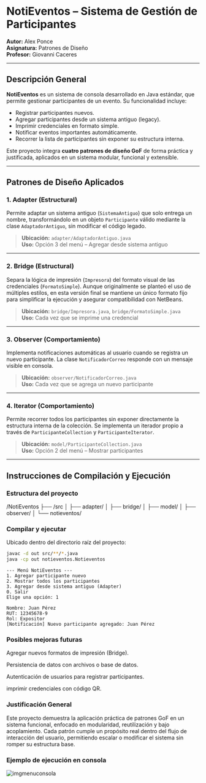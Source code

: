 # NotiEventos – Sistema de Gestión de Participantes

**Autor:** Alex Ponce  
**Asignatura:** Patrones de Diseño  
**Profesor:** Giovanni Caceres  

---

## Descripción General

**NotiEventos** es un sistema de consola desarrollado en Java estándar, que permite gestionar participantes de un evento. Su funcionalidad incluye:

- Registrar participantes nuevos.
- Agregar participantes desde un sistema antiguo (legacy).
- Imprimir credenciales en formato simple.
- Notificar eventos importantes automáticamente.
- Recorrer la lista de participantes sin exponer su estructura interna.

Este proyecto integra **cuatro patrones de diseño GoF** de forma práctica y justificada, aplicados en un sistema modular, funcional y extensible.

---

## Patrones de Diseño Aplicados

### 1. **Adapter** (Estructural)

Permite adaptar un sistema antiguo (`SistemaAntiguo`) que solo entrega un nombre, transformándolo en un objeto `Participante` válido mediante la clase `AdaptadorAntiguo`, sin modificar el código legado.

> **Ubicación:** `adapter/AdaptadorAntiguo.java`  
> **Uso:** Opción 3 del menú – Agregar desde sistema antiguo

---

### 2. **Bridge** (Estructural)

Separa la lógica de impresión (`Impresora`) del formato visual de las credenciales (`FormatoSimple`). Aunque originalmente se planteó el uso de múltiples estilos, en esta versión final se mantiene un único formato fijo para simplificar la ejecución y asegurar compatibilidad con NetBeans.

> **Ubicación:** `bridge/Impresora.java`, `bridge/FormatoSimple.java`  
> **Uso:** Cada vez que se imprime una credencial

---

### 3. **Observer** (Comportamiento)

Implementa notificaciones automáticas al usuario cuando se registra un nuevo participante. La clase `NotificadorCorreo` responde con un mensaje visible en consola.

> **Ubicación:** `observer/NotificadorCorreo.java`  
> **Uso:** Cada vez que se agrega un nuevo participante

---

### 4. **Iterator** (Comportamiento)

Permite recorrer todos los participantes sin exponer directamente la estructura interna de la colección. Se implementa un iterador propio a través de `ParticipanteCollection` y `ParticipanteIterator`.

> **Ubicación:** `model/ParticipanteCollection.java`  
> **Uso:** Opción 2 del menú – Mostrar participantes

---

## Instrucciones de Compilación y Ejecución

### Estructura del proyecto

/NotiEventos
├── /src
│ ├── adapter/
│ ├── bridge/
│ ├── model/
│ ├── observer/
│ └── notieventos/ 

### Compilar y ejecutar

Ubicado dentro del directorio raíz del proyecto:

```bash
javac -d out src/**/*.java
java -cp out notieventos.Notieventos
````

````Ejemplo de uso
--- Menú NotiEventos ---
1. Agregar participante nuevo
2. Mostrar todos los participantes
3. Agregar desde sistema antiguo (Adapter)
0. Salir
Elige una opción: 1

Nombre: Juan Pérez
RUT: 12345678-9
Rol: Expositor
[Notificación] Nuevo participante agregado: Juan Pérez
````

### Posibles mejoras futuras
Agregar nuevos formatos de impresión (Bridge).

Persistencia de datos con archivos o base de datos.

Autenticación de usuarios para registrar participantes.

imprimir credenciales con código QR.

### Justificación General
Este proyecto demuestra la aplicación práctica de patrones GoF en un sistema funcional, enfocado en modularidad, 
reutilización y bajo acoplamiento. Cada patrón cumple un propósito real dentro del flujo de interacción del usuario, 
permitiendo escalar o modificar el sistema sin romper su estructura base.

### Ejemplo de ejecución en consola

![imgmenuconsola](https://github.com/user-attachments/assets/981c39c3-9f03-4590-aac1-85a9d426bedd)
